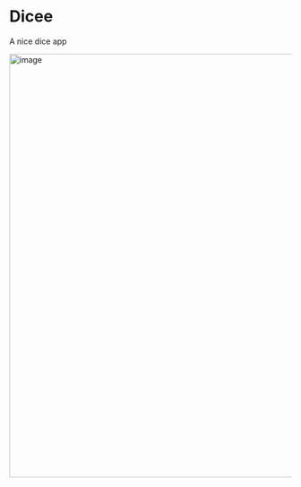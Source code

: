 

# Dicee

A nice dice app

<img width="757" alt="image" src="https://user-images.githubusercontent.com/71803859/179536664-42018425-fd46-4c14-96cf-2545b3da0d60.png">

